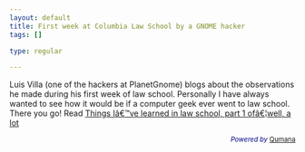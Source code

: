 ```yaml
--- 
layout: default
title: First week at Columbia Law School by a GNOME hacker
tags: []

type: regular

---
```

<p>Luis Villa (one of the hackers at PlanetGnome) blogs about the observations he made during his first week of law school. Personally I have always wanted to see how it would be if a computer geek ever went to law school. There you go! Read <a rel="bookmark" href="http://tieguy.org/blog/2006/08/25/things-ive-learned-in-law-school-part-1-ofwell-a-lot/">Things Iâ€™ve learned in law school, part 1 ofâ€¦well, a lot</a></p>
<p style="color:#008;text-align:right;"><small><em>Powered by</em> <a href="http://www.qumana.com/">Qumana</a></small></p>

